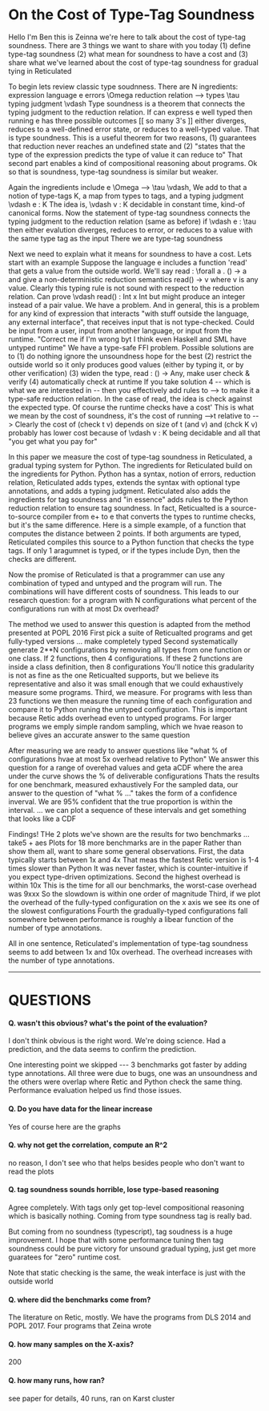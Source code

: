 On the Cost of Type-Tag Soundness
===

Hello I'm Ben this is Zeinna we're here to talk about the cost of type-tag soundness.
There are 3 things we want to share with you today
 (1) define type-tag soundness
 (2) what mean for soundness to have a cost and
 (3) share what we've learned about the cost of type-tag soundness for gradual tying in Reticulated

To begin lets review classic type soudnness.
There are N ingredients:
 expression language e
 errors \Omega
 reduction relation -->
 types \tau
 typing judgment \vdash
Type soundness is a theorem that connects the typing judgment to the reduction relation.
If can express e well typed then running e has three possible outcomes [[ so many 3's ]]
 either diverges,
 reduces to a well-defined error state,
 or reduces to a well-typed value.
That is type soundness.
This is a useful theorem for two reasons,
 (1) guarantees that reduction never reaches an undefined state and
 (2) "states that the type of the expression predicts the type of value it can reduce to"
That second part enables a kind of compositional reasoning about programs.
Ok so that is soundness, type-tag soundness is similar but weaker.

Again the ingredients include e \Omega --> \tau \vdash,
We add to that a notion of type-tags K, a map from types to tags, and a typing judgment \vdash e : K
The idea is, \vdash v : K decidable in constant time, kind-of canonical forms.
Now the statement of type-tag soundness connects the typing judgment to the reduction relation (same as before) if \vdash e : \tau then either
 evalution diverges,
 reduces to error,
 or reduces to a value with the same type tag as the input
There we are type-tag soundness

Next we need to explain what it means for soundness to have a cost.
Lets start with an example
Suppose the language e includes a function 'read' that gets a value from the outside world.
We'll say read : \forall a . () -> a and give a non-deterministic reduction semantics
 read() -> v where v is any value.
Clearly this typing rule is not sound with respect to the reduction relation.
Can prove \vdash read() : Int x Int but might produce an integer instead of a
 pair value.
We have a problem.
And in general, this is a problem for any kind of expression that interacts
 "with stuff outside the language, any external interface", that receives input
 that is not type-checked.
Could be input from a user, input from another language, or input from the runtime.
"Correct me if I'm wrong byt I think even Haskell and SML have untyped runtime"
We have a type-safe FFI problem.
Possible solutions are to
 (1) do nothing ignore the unsoundness hope for the best
 (2) restrict the outside world so it only produces good values (either by typing it,
     or by other verification)
 (3) widen the type, read : () -> Any, make user check & verify
 (4) automatically check at runtime
If you take solution 4 -- which is what we are interested in -- then you effectively
 add rules to --> to make it a type-safe reduction relation.
In the case of read, the idea is check against the expected type.
Of course the runtime checks have a cost'
This is what we mean by the cost of soundness, it's the cost of running -->t
 relative to --> 
Clearly the cost of (check t v) depends on size of t (and v) and (chck K v) probably
 has lower cost because of \vdash v : K being decidable and all that 
"you get what you pay for"

In this paper we measure the cost of type-tag soundness in Reticulated, a gradual typing system for Python.
The ingredients for Reticulated build on the ingredients for Python.
Python has a syntax, notion of errors, reduction relation,
Reticulated adds types, extends the syntax with optional type annotations,
 and adds a typing judgment.
Reticulated also adds the ingredients for tag soundness and "in essence" adds rules
 to the Python reduction relation to ensure tag soundness.
In fact, Reticualted is a source-to-source compiler from e+ to e that converts the types to runtime checks, but it's the same difference.
Here is a simple example, of a function that computes the distance between 2 points.
If both arguments are typed, Reticulated compiles this source to a Python function that checks the type tags.
If only 1 aragumnet is typed, or if the types include Dyn, then the checks are different.

Now the promise of Reticulated is that a programmer can use any combination of typed and untyped and the program will run.
The combinations will have different costs of soundness.
This leads to our research question: for a program with N configurations what percent of the configurations run with at most Dx overhead?

The method we used to answer this question is adapted from the method presented at POPL 2016
First pick a suite of Reticualted programs and get fully-typed versions ... make completely typed
Second systematically generate 2**N configurations by removing all types from one function or one class.
If 2 functions, then 4 configurations.
If these 2 functions are inside a class definition, then 8 configurations
You'll notice this gradularity is not as fine as the one Reticualted supports, but we believe its representative and also it was small enough that we could exhaustively measure some programs.
Third, we measure.
For programs with less than 23 functions we then measure the running time of each configuration and compare it to Python runing the untyped configuration.
This is important because Retic adds overhead even to untyped programs.
For larger programs we emply simple random sampling, which we hvae reason to believe gives an accurate answer to the same question

After measuring we are ready to answer questions like "what % of configurations hvae at most 5x overhead relative to Python"
We answer this question for a range of overehad values and geta  aCDF where the area under the curve shows the % of deliverable configurations
Thats the results for one benchmark, measured exhaustively
For the sampled data, our answer to the question of "what % ..." takes the form of a confidence inverval.
We are 95% confident that the true proportion is within the interval.
... we can plot a sequence of these intervals and get something that looks like a CDF

Findings!
THe 2 plots we've shown are the results for two benchmarks ... take5 + aes
Plots for 18 more benchmarks are in the paper
Rather than show them all, want to share some general observations.
First, the data typically starts between 1x and 4x
That meas the fastest Retic version is 1-4 times slower than Python
It was never faster, which is counter-intuitive if you expect type-driven optimizations.
Second the highest overhead is within 10x
This is the time for all our benchmarks, the worst-case overhead was 9xxx
So the slowdown is within one order of magnitude
Third, if we plot the overhead of the fully-typed configuration on the x axis we see its one of the slowest configurations
Fourth the gradually-typed configurations fall somewhere between performance is roughly a libear function of the number of type annotations.

All in one sentence, Reticulated's implementation of type-tag soundness seems to add between 1x and 10x overhead.
The overhead increases with the number of type annotations.

- - -

QUESTIONS
===

#### Q. wasn't this obvious? what's the point of the evaluation?

I don't think obvious is the right word.
We're doing science.
Had a prediction, and the data seems to confirm the prediction.

One interesting point we skipped --- 3 benchmarks got faster by adding type annotations.
All three were due to bugs, one was an unsoundness and the others were overlap where Retic and Python check the same thing.
Performance evaluation helped us find those issues.

#### Q. Do you have data for the linear increase

Yes of course here are the graphs

#### Q. why not get the correlation, compute an R^2

no reason, I don't see who that helps besides people who don't want to read the plots


#### Q. tag soundness sounds horrible, lose type-based reasoning

Agree completely.
With tags only get top-level compositional reasoning which is basically nothing.
Coming from type soundness tag is really bad.

But coming from no soundness (typescript), tag soudness is a huge improvement.
I hope that with some performance tuning then tag soundness could be pure victory
 for unsound gradual typing, just get more guaratees for "zero" runtime cost.

Note that static checking is the same, the weak interface is just with the outside world


#### Q. where did the benchmarks come from?

The literature on Retic, mostly.
We have the programs from DLS 2014 and POPL 2017.
Four programs that Zeina wrote


#### Q. how many samples on the X-axis?

200


#### Q. how many runs, how ran?

see paper for details,
40 runs, ran on Karst cluster
